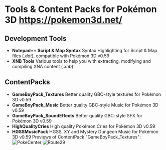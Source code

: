# Tools & Content Packs for Pokémon 3D https://pokemon3d.net/
## Development Tools
* **Notepad++ Script & Map Syntax** Syntax Highlighting for Script & Map files (*.dat*), compatible with Pokémon 3D v0.59
* **XNB Tools** Various tools to help you with extracting, modifying and compiling XNA content (*.xnb*)
## ContentPacks
* **GameBoyPack_Textures** Better quality GBC-style textures for Pokémon 3D v0.59
* **GameBoyPack_Music** Better quality GBC-style Music for Pokémon 3D v0.59
* **GameBoyPack_SoundEffects** Better quality GBC-style SFX for Pokémon 3D v0.59
* **HighQualityCries** High quality Pokémon Cries for Pokémon 3D v0.59
* **HGSSMusicPack** HGSS, XY and Mystery Dungeon Music for Pokémon 3D v0.59
Previews of ContentPack "GameBoyPack_Textures":
![PokeCenter](https://user-images.githubusercontent.com/31563291/166961748-bd343fcf-4e2d-4321-904d-0115e6795d11.png)
![Route29](https://user-images.githubusercontent.com/31563291/166962772-63fb9d23-f55b-48fe-a5c7-422c890983d4.png)

